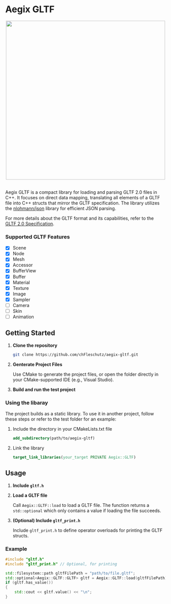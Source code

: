 
# Aegix GLTF

<div align="center">
  <img src="https://upload.wikimedia.org/wikipedia/commons/e/e1/GlTF_logo.svg" width="500"/>
</div>
<br>

Aegix GLTF is a compact library for loading and parsing GLTF 2.0 files in C++. It focuses on direct data mapping, translating all elements of a GLTF file into C++ structs that mirror the GLTF specification. The library utilizes the [nlohmann/json](https://github.com/nlohmann/json) library for efficient JSON parsing.

For more details about the GLTF format and its capabilities, refer to the [GLTF 2.0 Specification](https://registry.khronos.org/glTF/specs/2.0/glTF-2.0.html).

### Supported GLTF Features

- [x] Scene
- [x] Node
- [x] Mesh
- [x] Accessor
- [x] BufferView
- [x] Buffer
- [x] Material
- [x] Texture
- [x] Image
- [x] Sampler
- [ ] Camera
- [ ] Skin
- [ ] Animation

## Getting Started

1. **Clone the repository**

    ```bash
    git clone https://github.com/chFleschutz/aegix-gltf.git
    ```

2. **Genterate Project Files**

   Use CMake to generate the project files, or open the folder directly in your CMake-supported IDE (e.g., Visual Studio).
  
3. **Build and run the test project**


### Using the libaray

The project builds as a static library. To use it in another project, follow these steps or refer to the test folder for an example:

1. Include the directory in your CMakeLists.txt file
    ```cmake
    add_subdirectory(path/to/aegix-gltf)
    ```

2. Link the library
    ```cmake
    target_link_libraries(your_target PRIVATE Aegix::GLTF)
    ```


## Usage

1. **Include `gltf.h`**

2. **Load a GLTF file**

    Call `Aegix::GLTF::load` to load a GLTF file. The function returns a `std::optional` which only contains a value if loading the file succeeds.

5. **(Optional) Include `gltf_print.h`**

    Include `gltf_print.h` to define operator overloads for printing the GLTF structs.

### Example

```cpp
#include "gltf.h"
#include "gltf_print.h" // Optional, for printing 

std::filesystem::path gltfFilePath = "path/to/file.gltf";
std::optional<Aegix::GLTF::GLTF> gltf = Aegix::GLTF::load(gltfFilePath);
if (gltf.has_value())
{
    std::cout << gltf.value() << "\n";
}
```


